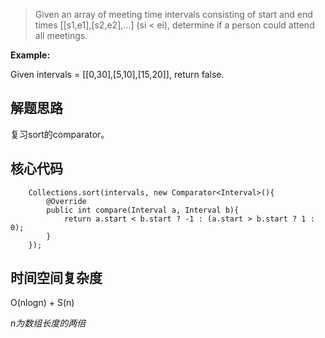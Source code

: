 > Given an array of meeting time intervals consisting of start and end times [[s1,e1],[s2,e2],...] (si < ei), determine if a person could attend all meetings.
>

**Example:** 

Given intervals = [[0,30],[5,10],[15,20]], return false.

## 解题思路

复习sort的comparator。

## 核心代码
        
        Collections.sort(intervals, new Comparator<Interval>(){
            @Override
            public int compare(Interval a, Interval b){
                return a.start < b.start ? -1 : (a.start > b.start ? 1 : 0);
            }
        });


## 时间空间复杂度

O(nlogn) + S(n)

*n为数组长度的两倍*
